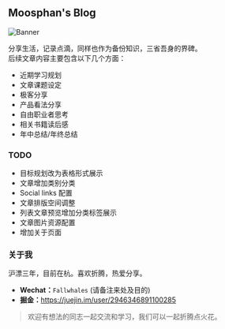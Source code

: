 ## Moosphan's Blog

![Banner](https://moosphan.github.io/gallery/about/about_banner.jpg)

<article class="message is-primary" style="font-size:1em">
<div class="message-body">
分享生活，记录点滴，同样也作为备份知识，三省吾身的界碑。
</div>
</article>
后续文章内容主要包含以下几个方面：

- 近期学习规划
- 文章课题设定
- 极客分享
- 产品看法分享
- 自由职业者思考
- 相关书籍读后感
- 年中总结/年终总结

### TODO

- 目标规划改为表格形式展示
- 文章增加类别分类
- Social links 配置
- 文章排版空间调整
- 列表文章预览增加分类标签展示
- 文章图片资源配置
- 增加关于页面

### 关于我

沪漂三年，目前在杭。喜欢折腾，热爱分享。

- **Wechat：**`Fallwhales` (请备注来处及目的)
- **掘金：**<https://juejin.im/user/2946346891100285>

> 欢迎有想法的同志一起交流和学习，我们可以一起折腾点火花。